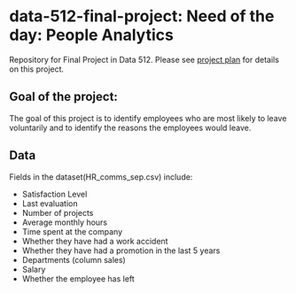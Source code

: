# data-512-final-project: Need of the day: People Analytics
Repository for Final Project in Data 512. Please see [project plan]('https://github.com/dipsuw/data-512-final-project/blob/master/a3_final_project_plan.ipynb') for details on this project.

## Goal of the project:

The goal of this project is to identify employees who are most likely to leave voluntarily and to identify the reasons the employees would leave. 

## Data
Fields in the dataset(HR_comms_sep.csv) include:
* Satisfaction Level
* Last evaluation
* Number of projects
* Average monthly hours
* Time spent at the company
* Whether they have had a work accident
* Whether they have had a promotion in the last 5 years
* Departments (column sales)
* Salary
* Whether the employee has left

